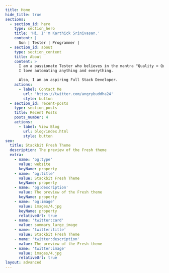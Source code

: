 ```yaml
---
title: Home
hide_title: true
sections:
  - section_id: hero
    type: section_hero
    title: 'Hi, I''m Karthick Srinivasan.'
    content: |
      Son | Tester | Programmer |
  - section_id: about
    type: section_content
    title: About
    content: >
      I am a passionate Tester who believes in the mantra "Quality > Quantity".
      I love automating anything and everything.

      Also, I am an aspiring Full Stack Developer.
    actions:
      - label: Contact Me
        url: 'https://twitter.com/angrybuddha24'
        style: button
  - section_id: recent-posts
    type: section_posts
    title: Recent Posts
    posts_number: 4
    actions:
      - label: View Blog
        url: blog/index.html
        style: button
seo:
  title: Stackbit Fresh Theme
  description: The preview of the Fresh theme
  extra:
    - name: 'og:type'
      value: website
      keyName: property
    - name: 'og:title'
      value: Stackbit Fresh Theme
      keyName: property
    - name: 'og:description'
      value: The preview of the Fresh theme
      keyName: property
    - name: 'og:image'
      value: images/4.jpg
      keyName: property
      relativeUrl: true
    - name: 'twitter:card'
      value: summary_large_image
    - name: 'twitter:title'
      value: Stackbit Fresh Theme
    - name: 'twitter:description'
      value: The preview of the Fresh theme
    - name: 'twitter:image'
      value: images/4.jpg
      relativeUrl: true
layout: advanced
---
```

